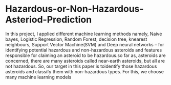 # Hazardous-or-Non-Hazardous-Asteriod-Prediction

In this project, I applied different machine learning methods namely, Naive bayes, Logistic Regression, Random Forest, decision tree, knearest neighbours, Support Vector Machine(SVM) and Deep neural networks – for identifying potential hazardous and non-hazardous asteroids and features responsible for claiming an asteroid to be hazardous.so far as, asteroids are concerned, there are many asteroids called near-earth asteroids, but all are not hazardous. So, our target in this paper is toidentify those hazardous asteroids and classify them with non-hazardous types. For this, we choose many machine learning models
